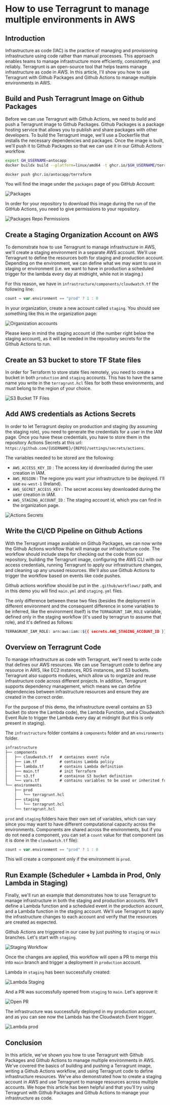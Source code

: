 # How to use Terragrunt to manage multiple environments in AWS

## Introduction

Infrastructure as code (IAC) is the practice of managing and provisioning infrastructure using code rather than manual processes. This approach enables teams to manage infrastructure more efficiently, consistently, and reliably. Terragrunt is an open-source tool that helps teams manage infrastructure as code in AWS. In this article, I'll show you how to use Terragrunt with Github Packages and Github Actions to manage multiple environments in AWS.

## Build and Push Terragrunt Image on Github Packages

Before we can use Terragrunt with Github Actions, we need to build and push a Terragrunt image to Github Packages. Github Packages is a package hosting service that allows you to publish and share packages with other developers. To build the Terragrunt image, we'll use a Dockerfile that installs the necessary dependencies and packages. Once the image is built, we'll push it to Github Packages so that we can use it in our Github Actions workflow.

```bash
export GH_USERNAME=antocapp
docker buildx build --platform=linux/amd64 -t ghcr.io/$GH_USERNAME/terraform -f ./Dockerfile --build-arg TERRAFORM_VERSION=1.1.6 .
```

```bash
docker push ghcr.io/antocapp/terraform
```

You will find the image under the `packages` page of you GitHub Account:

![Packages](./static-images/packages.png?raw=true)

In order for your repository to download this image during the run of the GitHub Actions, you need to give permissions to your repository.


![Packages Repo Permissions](./static-images/packages-access.png?raw=true)

## Create a Staging Organization Account on AWS

To demonstrate how to use Terragrunt to manage infrastructure in AWS, we'll create a staging environment in a separate AWS account. We'll use Terragrunt to define the resources both for staging and production account. Depending on the environment, we can define what we may want to use in staging or environment (i.e. we want to have in production a scheduled trigger for the lambda every day at midnight, while not in staging.)

For this reason, we have in `infrastructure/components/cloudwatch.tf` the following line:

```go
count = var.environment == "prod" ? 1 : 0
```

In your organization, create a new account called `staging`. You should see something like this in the organization page:

![Organization accounts](./static-images/org-accounts.png?raw=true)

Please keep in mind the staging account id (the number right below the staging account), as it will be needed in the repository secrets for the Github Actions to run.

## Create an S3 bucket to store TF State files

In order for Terraform to store state files remotely, you need to create a bucket in both `production` and `staging` accounts. This has to have the same name you write in the `terragrunt.hcl` files for both these environments, and must belong to the region of your choice.

![S3 Bucket TF Files](./static-images/create-tf-bucket.png?raw=true)

## Add AWS credentials as Actions Secrets

In order to let Terragrunt deploy on production and staging (by assuming the staging role), you need to generate the credentials for a user in the IAM page. Once you have these credentials, you have to store them in the repository Actions Secrets at this url: `https://github.com/{USERNAME}/{REPO}/settings/secrets/actions`.

The variables needed to be stored are the following:

- `AWS_ACCESS_KEY_ID` : The access key id downloaded during the user creation in IAM.
- `AWS_REGION` : The regione you want your infrastructure to be deployed. I'll use `eu-west-1` (Ireland).
- `AWS_SECRET_ACCESS_KEY` : The secret access key downloaded during the user creation in IAM.
- `AWS_STAGING_ACCOUNT_ID` : The staging account id, which you can find in the organization page.

![Actions Secrets](./static-images/secrets.png?raw=true)

## Write the CI/CD Pipeline on Github Actions

With the Terragrunt image available on Github Packages, we can now write the Github Actions workflow that will manage our infrastructure code. The workflow should include steps for checking out the code from our repository, building the Terragrunt image, configuring the AWS CLI with our access credentials, running Terragrunt to apply our infrastructure changes, and cleaning up any unused resources. We'll also use Github Actions to trigger the workflow based on events like code pushes.

Github actions workflow should be put in the `.github/workflows/` path, and in this demo you will find `main.yml` and `staging.yml` files.

The only difference between these two files (besides the deployment in different environment and the consequent difference in some variables to be inferred, like the environment itself) is the `TERRAGRUNT_IAM_ROLE` variable, defined only in the staging workflow (it's used by terragrun to assume that role), and it's defined as follows:

```bash
TERRAGRUNT_IAM_ROLE: arn:aws:iam::${{ secrets.AWS_STAGING_ACCOUNT_ID }}:role/OrganizationAccountAccessRole
```

## Overview on Terragrunt Code

To manage infrastructure as code with Terragrunt, we'll need to write code that defines our AWS resources. We can use Terragrunt code to define any resource in AWS, like EC2 instances, RDS instances, and S3 buckets. Terragrunt also supports modules, which allow us to organize and reuse infrastructure code across different projects. In addition, Terragrunt supports dependency management, which means we can define dependencies between infrastructure resources and ensure they are created in the correct order.

For the purpose of this demo, the infrastructure overall contains an S3 bucket (to store the Lambda code), the Lambda Function, and a Cloudwatch Event Rule to trigger the Lambda every day at midnight (but this is only present in staging).

The `infrastructure` folder contains a `components` folder and an `environments` folder.

```txt
infrastructure
├── components
│   ├── cloudwatch.tf   # containes event rule
│   ├── iam.tf          # contains Lambda policy
│   ├── lambda.tf       # contains Lambda definition
│   ├── main.tf         # init Terraform
│   ├── s3.tf           # containse S3 bucket definition
│   └── vars.tf         # contains variables to be used or inherited from environments variables
└── environments
    ├── prod
    │   └── terragrunt.hcl
    ├── staging
    │   └── terragrunt.hcl
    └── terragrunt.hcl
```

`prod` and `staging` folders have their own set of variables, which can vary since you may want to have different computational capacity across the environments. Components are shared across the environments, but if you do not need a component, you can set a `count` value for that component (as it is done in the `cloudwatch.tf` file):

```go
count = var.environment == "prod" ? 1 : 0
```

This will create a component only if the environment is `prod`.

## Run Example (Scheduler + Lambda in Prod, Only Lambda in Staging)

Finally, we'll run an example that demonstrates how to use Terragrunt to manage infrastructure in both the staging and production accounts. We'll define a Lambda function and a scheduled event in the production account, and a Lambda function in the staging account. We'll use Terragrunt to apply the infrastructure changes to each account and verify that the resources are created as expected.

Github Actions are triggered in our case by just pushing to `staging` or `main` branches. Let's start with `staging`.

![Staging Workflow](./static-images/secrets.png?raw=true)

Once the changes are applied, this workflow will open a PR to merge this into `main` branch and trigger a deployment in `production` account.

Lambda in `staging` has been successfully created:

![Lambda Staging](./static-images/lambda-staging.png?raw=true)

And a PR was successfully opened from `staging` to `main`. Let's approve it:

![Open PR](./static-images/open-pr.png?raw=true)

The infrastructure was successfully deployed in my production account, and as you can see now the Lambda has the Cloudwatch Event trigger.

![Lambda prod](./static-images/lambda-prod.png?raw=true)

## Conclusion

In this article, we've shown you how to use Terragrunt with Github Packages and Github Actions to manage multiple environments in AWS. We've covered the basics of building and pushing a Terragrunt image, writing a Github Actions workflow, and using Terragrunt code to define infrastructure resources. We've also demonstrated how to create a staging account in AWS and use Terragrunt to manage resources across multiple accounts. We hope this article has been helpful and that you'll try using Terragrunt with Github Packages and Github Actions to manage your infrastructure as code.
